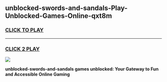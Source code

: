 
## unblocked-swords-and-sandals-Play-Unblocked-Games-Online-qxt8m
<h3>
<a href="https://premium76.site?title=unblocked-swords-and-sandals&ref=25A">CLICK TO PLAY</a></h3>
<hr>

<h3>
<a href="https://premium76.site?title=unblocked-swords-and-sandals&ref=25A">CLICK 2 PLAY</a>
  
</h3>

<a href="https://premium76.site?title=unblocked-swords-and-sandals&ref=25A"><img src="https://clearcache.store/games.png"></a>


**unblocked-swords-and-sandals games unblocked: Your Gateway to Fun and Accessible Online Gaming**
